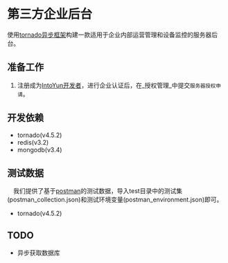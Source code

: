 第三方企业后台
==============

使用[tornado异步框架](http://www.tornadoweb.org)构建一款适用于企业内部运营管理和设备监控的服务器后台。


## 准备工作

1. 注册成为[IntoYun开发者](https://www.intoyun.com)，进行企业认证后，在_授权管理_中提交`服务器授权申请`。


## 开发依赖

- tornado(v4.5.2)
- redis(v3.2)
- mongodb(v3.4)

## 测试数据
　我们提供了基于[postman](https://www.getpostman.com/)的测试数据，导入test目录中的测试集(postman_collection.json)和测试环境变量(postman_environment.json)即可。

- tornado(v4.5.2)
## TODO
- 异步获取数据库
